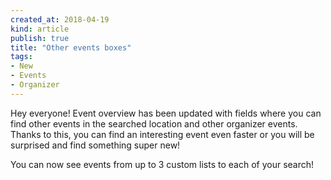 ```yaml
---
created_at: 2018-04-19 
kind: article
publish: true
title: "Other events boxes"
tags:
- New
- Events
- Organizer
---
```

Hey everyone! Event overview has been updated with fields where you can find other events in the searched location and other organizer events. Thanks to this, you can find an interesting event even faster or you will be surprised and find something super new!

You can now see events from up to 3 custom lists to each of your search!
<img src="/images/zrzut6.png" alt="">
